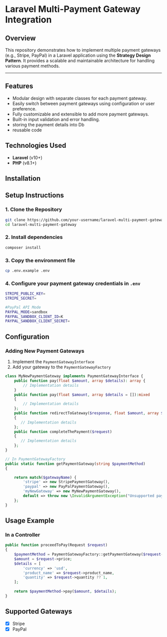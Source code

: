 # Laravel Multi-Payment Gateway Integration

## Overview
This repository demonstrates how to implement multiple payment gateways (e.g., Stripe, PayPal)
in a Laravel application using the **Strategy Design Pattern**. It provides a scalable and maintainable architecture for handling various payment methods.

---

## Features
- Modular design with separate classes for each payment gateway.
- Easily switch between payment gateways using configuration or user preference.
- Fully customizable and extensible to add more payment gateways.
- Built-in input validation and error handling.
- storing the payment details into Db
- reusable code

## Technologies Used
- **Laravel** (v10+)
- **PHP** (v8.1+)

## Installation

## Setup Instructions

### 1. Clone the Repository
```bash
git clone https://github.com/your-username/laravel-multi-payment-gateway.git
cd laravel-multi-payment-gateway
```
### 2. Install dependencies
```bash
composer install
```

### 3. Copy the environment file
```bash
cp .env.example .env
```

### 4. Configure your payment gateway credentials in `.env`
```bash
STRIPE_PUBLIC_KEY=
STRIPE_SECRET=

#PayPal API Mode
PAYPAL_MODE=sandbox
PAYPAL_SANDBOX_CLIENT_ID=K
PAYPAL_SANDBOX_CLIENT_SECRET=
```

## Configuration

### Adding New Payment Gateways

1. Implement the `PaymentGatewayInterface`
2. Add your gateway to the `PaymentGatewayFactory`

```php
class MyNewPaymentGateway implements PaymentGatewayInterface {
    public function pay(float $amount, array $details): array {
        // Implementation details
    }
    public function pay(float $amount, array $details = []):mixed
    {
        // Implementation details
    };
    public function redirectToGateway($response, float $amount, array $details = [])
    {
       // Implementation details
    };
    public function completeThePayment($request)
    {
       // Implementation details
    };
}

// In PaymentGatewayFactory
public static function getPaymentGateway(string $paymentMethod)
{

    return match($gatewayName) {
        'stripe' => new StripePaymentGateway(),
        'paypal' => new PayPalPaymentGateway(),
        'myNewGateway' => new MyNewPaymentGateway(),
        default => throw new \InvalidArgumentException("Unsupported payment gateway: {$paymentMethod}"),
    };
}
```

## Usage Example

### In a Controller

```php
public function proceedToPay(Request $request)
{
    $paymentMethod = PaymentGatewayFactory::getPaymentGateway($request->payment_method);
    $amount = $request->price;
    $details = [
        'currency' => 'usd',
        'product_name' => $request->product_name,
        'quantity' => $request->quantity ?? 1,
    ];
    
    return $paymentMethod->pay($amount, $details);
}
```

## Supported Gateways

- [x] Stripe
- [x] PayPal
